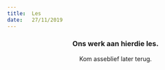 ```yaml
---
title:  Les
date:   27/11/2019
---
```


### <center>Ons werk aan hierdie les.</center>
<center>Kom asseblief later terug.</center>